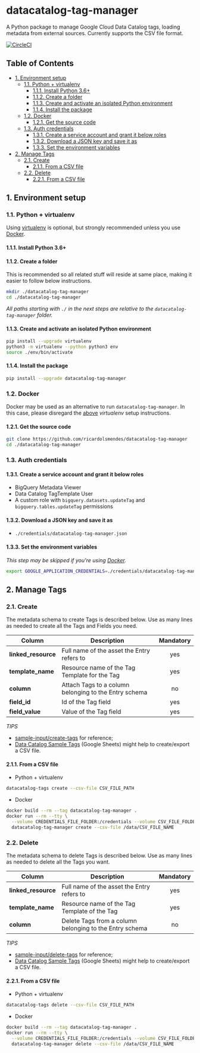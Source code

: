 # datacatalog-tag-manager

A Python package to manage Google Cloud Data Catalog tags, loading metadata from external
sources. Currently supports the CSV file format.

[![CircleCI][1]][2]

## Table of Contents

<!-- toc -->

- [1. Environment setup](#1-environment-setup)
  * [1.1. Python + virtualenv](#11-python--virtualenv)
    + [1.1.1. Install Python 3.6+](#111-install-python-36)
    + [1.1.2. Create a folder](#112-create-a-folder)
    + [1.1.3. Create and activate an isolated Python environment](#113-create-and-activate-an-isolated-python-environment)
    + [1.1.4. Install the package](#114-install-the-package)
  * [1.2. Docker](#12-docker)
    + [1.2.1. Get the source code](#121-get-the-source-code)
  * [1.3. Auth credentials](#13-auth-credentials)
    + [1.3.1. Create a service account and grant it below roles](#131-create-a-service-account-and-grant-it-below-roles)
    + [1.3.2. Download a JSON key and save it as](#132-download-a-json-key-and-save-it-as)
    + [1.3.3. Set the environment variables](#133-set-the-environment-variables)
- [2. Manage Tags](#2-manage-tags)
  * [2.1. Create](#21-create)
    + [2.1.1. From a CSV file](#211-from-a-csv-file)
  * [2.2. Delete](#22-delete)
    + [2.2.1. From a CSV file](#221-from-a-csv-file)

<!-- tocstop -->

## 1. Environment setup

### 1.1. Python + virtualenv

Using [virtualenv][3] is optional, but strongly recommended unless you use [Docker](#12-docker).

#### 1.1.1. Install Python 3.6+

#### 1.1.2. Create a folder

This is recommended so all related stuff will reside at same place, making it easier to follow
below instructions.

````bash
mkdir ./datacatalog-tag-manager
cd ./datacatalog-tag-manager
````

_All paths starting with `./` in the next steps are relative to the `datacatalog-tag-manager`
folder._

#### 1.1.3. Create and activate an isolated Python environment

```bash
pip install --upgrade virtualenv
python3 -m virtualenv --python python3 env
source ./env/bin/activate
```

#### 1.1.4. Install the package

```bash
pip install --upgrade datacatalog-tag-manager
```

### 1.2. Docker

Docker may be used as an alternative to run `datacatalog-tag-manager`. In this case, please
disregard the [above](#11-python--virtualenv) _virtualenv_ setup instructions.

#### 1.2.1. Get the source code
```bash
git clone https://github.com/ricardolsmendes/datacatalog-tag-manager
cd ./datacatalog-tag-manager
```

### 1.3. Auth credentials

#### 1.3.1. Create a service account and grant it below roles

- BigQuery Metadata Viewer
- Data Catalog TagTemplate User
- A custom role with `bigquery.datasets.updateTag` and `bigquery.tables.updateTag` permissions 

#### 1.3.2. Download a JSON key and save it as
- `./credentials/datacatalog-tag-manager.json`

#### 1.3.3. Set the environment variables

_This step may be skipped if you're using [Docker](#12-docker)._

```bash
export GOOGLE_APPLICATION_CREDENTIALS=./credentials/datacatalog-tag-manager.json
```

## 2. Manage Tags

### 2.1. Create

The metadata schema to create Tags is described below. Use as many lines as needed to create all
the Tags and Fields you need.

| Column              | Description                                           | Mandatory |
| --------------------| ----------------------------------------------------- | :-------: |
| **linked_resource** | Full name of the asset the Entry refers to            |    yes    |
| **template_name**   | Resource name of the Tag Template for the Tag         |    yes    |
| **column**          | Attach Tags to a column belonging to the Entry schema |     no    |
| **field_id**        | Id of the Tag field                                   |    yes    |
| **field_value**     | Value of the Tag field                                |    yes    |

*TIPS* 
- [sample-input/create-tags][4] for reference;
- [Data Catalog Sample Tags][6] (Google Sheets) might help to create/export a CSV file.

#### 2.1.1. From a CSV file 

- Python + virtualenv

```bash
datacatalog-tags create --csv-file CSV_FILE_PATH
```

- Docker

```bash
docker build --rm --tag datacatalog-tag-manager .
docker run --rm --tty \
  --volume CREDENTIALS_FILE_FOLDER:/credentials --volume CSV_FILE_FOLDER:/data \
  datacatalog-tag-manager create --csv-file /data/CSV_FILE_NAME
```

### 2.2. Delete

The metadata schema to delete Tags is described below. Use as many lines as needed to delete all
the Tags you want.

| Column              | Description                                             | Mandatory |
| --------------------| ------------------------------------------------------- | :-------: |
| **linked_resource** | Full name of the asset the Entry refers to              |    yes    |
| **template_name**   | Resource name of the Tag Template of the Tag            |    yes    |
| **column**          | Delete Tags from a column belonging to the Entry schema |     no    |

*TIPS* 
- [sample-input/delete-tags][5] for reference;
- [Data Catalog Sample Tags][6] (Google Sheets) might help to create/export a CSV file.

#### 2.2.1. From a CSV file 

- Python + virtualenv

```bash
datacatalog-tags delete --csv-file CSV_FILE_PATH
```

- Docker

```bash
docker build --rm --tag datacatalog-tag-manager .
docker run --rm --tty \
  --volume CREDENTIALS_FILE_FOLDER:/credentials --volume CSV_FILE_FOLDER:/data \
  datacatalog-tag-manager delete --csv-file /data/CSV_FILE_NAME
```

[1]: https://circleci.com/gh/ricardolsmendes/datacatalog-tag-manager.svg?style=svg
[2]: https://circleci.com/gh/ricardolsmendes/datacatalog-tag-manager
[3]: https://virtualenv.pypa.io/en/latest/
[4]: https://github.com/ricardolsmendes/datacatalog-tag-manager/tree/master/sample-input/create-tags
[5]: https://github.com/ricardolsmendes/datacatalog-tag-manager/tree/master/sample-input/delete-tags
[6]: https://docs.google.com/spreadsheets/d/1bqeAXjLHUq0bydRZj9YBhdlDtuu863nwirx8t4EP_CQ
